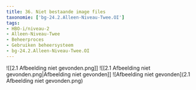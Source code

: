 ```yaml
---
title: 36. Niet bestaande image files
taxonomie: ['bg-24.2.Alleen-Niveau-Twee.OI']
tags:
- HBO-i/niveau-2
- Alleen-Niveau-Twee
- Beheerproces
- Gebruiken beheersysteem
- bg-24.2.Alleen-Niveau-Twee.OI
---
```


![[2.1 Afbeelding niet gevonden.png]]
![[2.1 Afbeelding niet gevonden.png|Afbeelding niet gevonden]]
![Afbeelding niet gevonden](2.1 Afbeelding niet gevonden.png)

